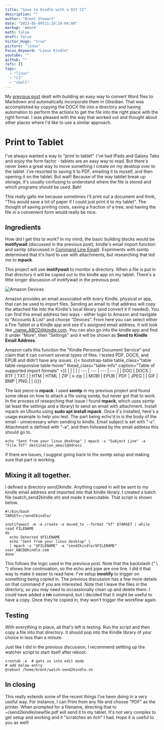 ```yaml
---
title: "Save to Kindle with a DIY CI"
description: ""
author: "Brent Stewart"
date: "2023-05-09T21:20:24-04:00"
markup: 'mmark'
math: false
draft: false
Victor_Hugo: "true"
picture: "linux"
Focus_Keyword: "Linux Kindle"
youtube: ""
github: ""
refs: []
tags:
  - "linux"
  - "CI"
  - "shell"
---
```


My [previous post](/230509_Word2Obsidian) dealt with building an easy way to convert Word files to Markdown and automatically incorporate them in Obsidian.  That was accomplished by copying the DOCX file into a directory and having automation to perform the actions to get the file into the right place with the right format.  I was pleased with the way that worked out and thought about other places where I'd like to use a similar approach.

# Print to Tablet

I've always wanted a way to "print to tablet".  I've had IPads and Galaxy Tabs and enjoy the form factor - tablets are an easy way to read.  But there's never been a great way to move something I create on my desktop over to the tablet.  I've resorted to saving it to PDF, emailing it to myself, and then opening it on the tablet.  But wait!  Because of the way tabllet break up storage, it's usually confusing to understand where the file is stored and which programs should be used.  Bah!

This really galls me because sometimes I'll print out a document and think, "This would save a lot of paper if I could just print it to my tablet".  The thought of saving printing costs, saving a fraction  of a tree, and having the file in a convenient form would really be nice.

## Ingredients

How did I get this to work?  In my mind, the basic building blocks would be __inotifywait__ (discussed in the previous post), kindle's email import function and ssmtp (discussed in [Command Line Email](/230313_Command_Line_Email)).  Expiriments with ssmtp determined that it's hard to use with attachments, but researching that led me to __mpack__.

This project will use __inotifywait__ to monitor a directory.  When a file is put in that directory it will be copied out to the kindle app on my tablet.  There's a little longer discussion of inotifywait in the previous post.

![Amazon Devices](/230514_Amazon_Devices.png#floatsmallleft)

Amazon provides an email associated with every Kindle, physical or app, that can be used to import files.  Sending an email to that address will copy the attached file into the Kindle's local library (and convert it if needed).  You can find this email address two ways - either login to Amazon and navigate to "Accounts & List" and choose "Devices".  From here you can select either a Fire Tablet or a Kindle app and see it's assigned email address.  It will look like _name_ABCD@kindle.com.  You can also go into the kindle app and find it under "More", then "Settings" and it will be shown as __Send to Kindle Email Address__.

Amazon calls this function the "Kindle Personal Document Service" and claim that it can convert several types of files.  I tested PDF, DOCX, and EPUB and didn't have any issues.
{{< bootstrap-table table_class="table table-responsive table-hover" thead_class="table-info" caption="Table of supported import formats" >}}
|  |  |  |
| --- | --- | --- | --- |
| DOC |	DOCX |	RTF | TXT |
| HTM |	HTML |	ZIP |	x-zip |
|	MOBI | EPUB |	PDF |	JPEG |
| GIF |	BMP |	PNG | |
{{</bootstrap-table>}}

The last piece is __mpack__.  I used __ssmtp__ in my previous project and found some ideas on how to attach a file using ssmtp, but never got that to work.  In the process of researching that issue I found __mpack__, which uses ssmtp (at least the settings and a library) to send an email with attachment.  Install mpack on Ubuntu using __sudo apt install mpack__.  Once it's installed, here's a usage example to help you test.  The part being echo'd in is the body of the email - unnecessary when sending to kindle.  Email subject is set with "-s".  Attachment is defined with "-a", and then followed by the email address this should go to.

    echo "Sent from your linux desktop" | mpack -s "Subject Line" -a "File.TXT" destination_email@ddress

If there are issues, I suggest going back to the ssmtp setup and making sure that part is working.

## Mixing it all together.
I defined a directory _send2kindle_.  Anything copied in will be sent to my kindle email address and imported into that kindle library.  I created a batch file (watch_send2kindle.sh) and made it executable.  That script is shown below.

    #!/bin/bash
    TARGET=~/send2kindle/

    inotifywait -m -e create -e moved_to --format "%f" $TARGET | while read FILENAME
    do
      echo Detected $FILENAME
      echo "Sent from your linux desktop" \
      | mpack -s "$FILENAME" -a "send2kindle/$FILENAME" user_ABCD@kindle.com
    done

This follows the logic used in the previous post.  Note that the backslash (" \ ") shows line continuation, so the echo and pipe are one line.  I did it that way to make it easier to read here.  I've setup __innotify__ to trigger on something being copied in.  The previous discussion has a few more details on that command if you are interested.  Note that I leave the files in the directory, so you may need to occassionally clean up and delete them.  I could have added a __rm__ command, but I decided that it might be useful to have a copy.  Once they're copied in, they won't trigger the workflow again.


## Testing
With everything in place, all that's left is testing.  Run the script and then copy a file into that directory.  It should pop into the Kindle library of your choice in less than a minute.

Just like I did in the previous discussion, I recommend settting up the watcher script to start itself after reboot.

    crontab -e  # gets us into edit mode
    # add below entry
    @reboot /home/brent/watch-send2kindle.sh

## In closing
This really extends some of the recent things I've been doing in a very useful way.  For instance, I can Print from any file and choose "PDF" as the printer.  When prompted for a filename, directing that to ~/send2kindle/newfile.pdf will send it to my tablet.  It's not very complex to get setup and working and it "scratches an itch" I had.  Hope it is useful to you as well!